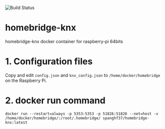 ![Build Status](https://travis-ci.org/spanghf37/homebridge-knx.svg?branch=master)

# homebridge-knx
homebridge-knx docker container for raspberry-pi 64bits

# 1. Configuration files

Copy and edit ```config.json``` and ```knx_config.json``` to ```/home/docker/homebridge``` on the Raspberry Pi.

# 2. docker run command

```
docker run --restart=always -p 5353:5353 -p 51826:51826 --net=host -v /home/docker/homebridge/:/root/.homebridge/ spanghf37/homebridge-knx:latest
```
